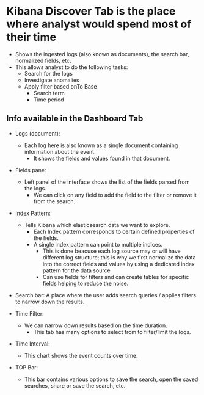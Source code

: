 # Kibana Discover Tab is the place where analyst would spend most of their time

- Shows the ingested logs (also known as documents), the search bar, normalized fields, etc.
- This allows analyst to do the following tasks:
  - Search for the logs
  - Investigate anomalies
  - Apply filter based onTo Base
    - Search term
    - Time period

## Info available in the Dashboard Tab

- Logs (document):
  - Each log here is also known as a single document containing information about the event.
    - It shows the fields and values found in that document.

- Fields pane:
  - Left panel of the interface shows the list of the fields parsed from the logs.
    - We can click on any field to add the field to the filter or remove it from the search.

- Index Pattern:
  - Tells Kibana which elasticsearch data we want to explore.
    - Each Index pattern corresponds to certain defined properties of the fields.
    - A single index pattern can point to multiple indices.
      - This is done beacuse each log source may or will have different log structure; this is why we first normalize the data into the correct fields and values by using a dedicated index pattern for the data source
      - Can use fields for filters and can create tables for specific fields helping to reduce the noise.

- Search bar:
  A place where the user adds search queries / applies filters to narrow down the results.

- Time Filter:
  - We can narrow down results based on the time duration.
    - This tab has many options to select from to filter/limit the logs.

- Time Interval:
  - This chart shows the event counts over time.

- TOP Bar:
  - This bar contains various options to save the search, open the saved searches, share or save the search, etc.
